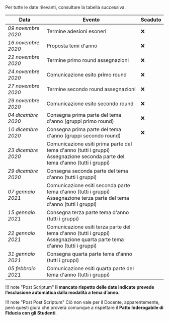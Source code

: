 Per tutte le date rilevanti, consultare la tabella successiva.

| Data               | Evento                                                                                                                             | Scaduto |
| ------------------ | ---------------------------------------------------------------------------------------------------------------------------------- | ------- |
| _09 novembre 2020_ | Termine adesioni esoneri                                                                                                           | :x:     |
| _16 novembre 2020_ | Proposta temi d'anno                                                                                                               | :x:     |
| _22 novembre 2020_ | Termine primo round assegnazioni                                                                                                   | :x:     |
| _24 novembre 2020_ | Comunicazione esito primo round                                                                                                    | :x:     |
| _27 novembre 2020_ | Termine secondo round assegnazioni                                                                                                 | :x:     |
| _29 novembre 2020_ | Comunicazione esito secondo round                                                                                                  | :x:     |
| _04 dicembre 2020_ | Consegna prima parte del tema d'anno (gruppi primo round)                                                                          | :x:     |
| _10 dicembre 2020_ | Consegna prima parte del tema d'anno (gruppi secondo round)                                                                        | :x:     |
| _23 dicembre 2020_ | Comunicazione esiti prima parte del tema d'anno (tutti i gruppi) <br/> Assegnazione seconda parte del tema d'anno (tutti i gruppi) | |
| _29 dicembre 2020_ | Consegna seconda parte del tema d'anno (tutti i gruppi)                                                                            | |
| _07 gennaio 2021_  | Comunicazione esiti seconda parte tema d'anno (tutti i gruppi) <br/> Assegnazione terza parte del tema d'anno (tutti i gruppi)     | |
| _15 gennaio 2021_  | Consegna terza parte tema d'anno (tutti i gruppi)                                                                                  | |
| _22 gennaio 2021_  | Comunicazione esiti terza parte del tema d'anno (tutti i gruppi) <br/> Assegnazione quarta parte tema d'anno (tutti i gruppi)      | |
| _31 gennaio 2021_  | Consegna quarta parte tema d'anno (tutti i gruppi)                                                                                 | |
| _05 febbraio 2021_ | Comunicazione esiti quarta parte del tema d'anno (tutti i gruppi)                                                                  | |

!!! note "Post Scriptum"
**Il mancato rispetto delle date indicate prevede l’esclusione automatica dalla modalità a tema d’anno.**

!!! note "Post Post Scriptum"
Ciò non vale per il Docente, apparentemente, però questi giura che proverà comunque a rispettare il **Patto Inderogabile di Fiducia con gli Studenti**.
